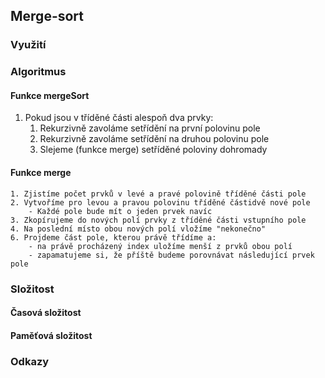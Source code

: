 ## Merge-sort
### Využití

### Algoritmus
#### Funkce mergeSort
1. Pokud jsou v tříděné části alespoň dva prvky:
	1. Rekurzivně zavoláme setřídění na první polovinu pole
	2. Rekurzivně zavoláme setřídění na druhou polovinu pole
	3. Slejeme (funkce merge) setříděné poloviny dohromady

#### Funkce merge
	1. Zjistíme počet prvků v levé a pravé polovině tříděné části pole
	2. Vytvoříme pro levou a pravou polovinu tříděné částidvě nové pole
		- Každé pole bude mít o jeden prvek navíc
	3. Zkopírujeme do nových polí prvky z tříděné části vstupního pole
	4. Na poslední místo obou nových polí vložíme "nekonečno"
	6. Projdeme část pole, kterou právě třídíme a:
		- na právě procházený index uložíme menší z prvků obou polí
		- zapamatujeme si, že příště budeme porovnávat následující prvek pole
### Složitost
#### Časová složitost
#### Paměťová složitost
### Odkazy

